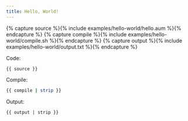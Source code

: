 ```yaml
---
title: Hello, World!
---
```


{% capture source %}{% include examples/hello-world/hello.aum %}{% endcapture %}
{% capture compile %}{% include examples/hello-world/compile.sh %}{% endcapture %}
{% capture output %}{% include examples/hello-world/output.txt %}{% endcapture %}


Code:

```austral
{{ source }}
```

Compile:

```bash
{{ compile | strip }}
```

Output:

```
{{ output | strip }}
```
